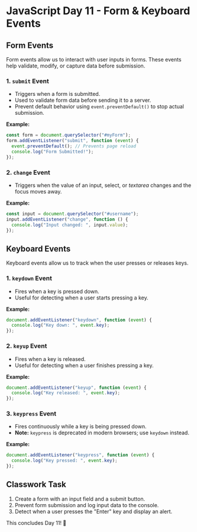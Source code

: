 # JavaScript Day 11 - Form & Keyboard Events

## Form Events

Form events allow us to interact with user inputs in forms. These events help validate, modify, or capture data before submission.

### 1. `submit` Event

- Triggers when a form is submitted.
- Used to validate form data before sending it to a server.
- Prevent default behavior using `event.preventDefault()` to stop actual submission.

**Example:**

```javascript
const form = document.querySelector("#myForm");
form.addEventListener("submit", function (event) {
  event.preventDefault(); // Prevents page reload
  console.log("Form Submitted!");
});
```

### 2. `change` Event

- Triggers when the value of an input, select, or _textarea_ changes and the focus moves away.

**Example:**

```javascript
const input = document.querySelector("#username");
input.addEventListener("change", function () {
  console.log("Input changed: ", input.value);
});
```

## Keyboard Events

Keyboard events allow us to track when the user presses or releases keys.

### 1. `keydown` Event

- Fires when a key is pressed down.
- Useful for detecting when a user starts pressing a key.

**Example:**

```javascript
document.addEventListener("keydown", function (event) {
  console.log("Key down: ", event.key);
});
```

### 2. `keyup` Event

- Fires when a key is released.
- Useful for detecting when a user finishes pressing a key.

**Example:**

```javascript
document.addEventListener("keyup", function (event) {
  console.log("Key released: ", event.key);
});
```

### 3. `keypress` Event

- Fires continuously while a key is being pressed down.
- **Note:** `keypress` is deprecated in modern browsers; use `keydown` instead.

**Example:**

```javascript
document.addEventListener("keypress", function (event) {
  console.log("Key pressed: ", event.key);
});
```

## Classwork Task

1. Create a form with an input field and a submit button.
2. Prevent form submission and log input data to the console.
3. Detect when a user presses the "Enter" key and display an alert.

This concludes Day 11! 🎉
